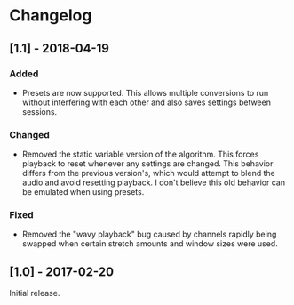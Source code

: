 # Changelog

## [1.1] - 2018-04-19 
### Added
- Presets are now supported. This allows multiple conversions to run without interfering with each other and also saves settings between sessions.

### Changed
- Removed the static variable version of the algorithm. This forces playback to reset whenever any settings are changed. This behavior differs from the previous version's, which would attempt to blend the audio and avoid resetting playback. I don't believe this old behavior can be emulated when using presets.

### Fixed
- Removed the "wavy playback" bug caused by channels rapidly being swapped when certain stretch amounts and window sizes were used.

## [1.0] - 2017-02-20
Initial release.







